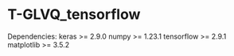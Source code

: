 # T-GLVQ_tensorflow

Dependencies:
keras >= 2.9.0
numpy >= 1.23.1
tensorflow >= 2.9.1
matplotlib >= 3.5.2
